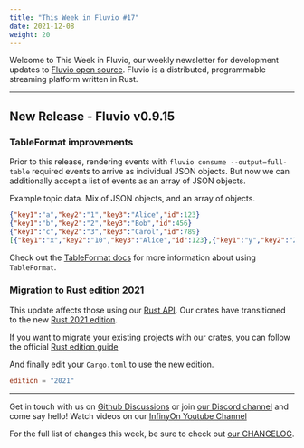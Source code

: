 ```yaml
---
title: "This Week in Fluvio #17"
date: 2021-12-08
weight: 20
---
```

Welcome to This Week in Fluvio, our weekly newsletter
for development updates to [Fluvio open source]. Fluvio is a distributed,
programmable streaming platform written in Rust.

---

## New Release - Fluvio v0.9.15

### TableFormat improvements

Prior to this release, rendering events with `fluvio consume --output=full-table` required events to arrive as individual JSON objects. But now we can additionally accept a list of events as an array of JSON objects.

Example topic data. Mix of JSON objects, and an array of objects.

```json
{"key1":"a","key2":"1","key3":"Alice","id":123}
{"key1":"b","key2":"2","key3":"Bob","id":456}
{"key1":"c","key2":"3","key3":"Carol","id":789}
[{"key1":"x","key2":"10","key3":"Alice","id":123},{"key1":"y","key2":"20","key3":"Bob","id":456},{"key1":"c","key2":"30","key3":"Carol","id":789}]
```

Check out the [TableFormat docs] for more information about using `TableFormat`.

### Migration to Rust edition 2021

This update affects those using our [Rust API]. Our crates have transitioned to the new [Rust 2021 edition](https://doc.rust-lang.org/edition-guide/rust-2021/index.html).

If you want to migrate your existing projects with our crates, you can follow the official [Rust edition guide](https://doc.rust-lang.org/edition-guide/editions/transitioning-an-existing-project-to-a-new-edition.html)

And finally edit your `Cargo.toml` to use the new edition.

```toml
edition = "2021"
```
[TableFormat docs]: ../docs/fluvio/cli/fluvio/table-format
[Rust API]: ../docs/fluvio/api/rust/installation

---

Get in touch with us on [Github Discussions] or join [our Discord channel] and come say hello! Watch videos on our [InfinyOn Youtube Channel]

For the full list of changes this week, be sure to check out [our CHANGELOG].

[Fluvio open source]: https://github.com/infinyon/fluvio
[our CHANGELOG]: https://github.com/infinyon/fluvio/blob/master/CHANGELOG.md
[our Discord channel]: https://discordapp.com/invite/bBG2dTz
[Github Discussions]: https://github.com/infinyon/fluvio/discussions
[InfinyOn Youtube Channel]: https://www.youtube.com/@InfinyOn
